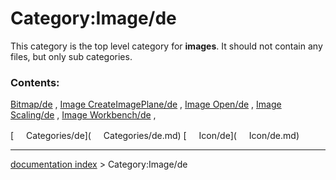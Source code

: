 # Category:Image/de
This category is the top level category for **images**. It should not contain any files, but only sub categories.

### Contents:

[Bitmap/de](Bitmap/de.md) , [Image CreateImagePlane/de](Image_CreateImagePlane/de.md) , [Image Open/de](Image_Open/de.md) , [Image Scaling/de](Image_Scaling/de.md) , [Image Workbench/de](Image_Workbench/de.md) ,

[<img src="images/Property.png" style="width:16px"> Categories/de](<img src="images/Property.png" style="width:16px"> Categories/de.md) [<img src="images/Property.png" style="width:16px"> Icon/de](<img src="images/Property.png" style="width:16px"> Icon/de.md)

---
[documentation index](../README.md) > Category:Image/de
